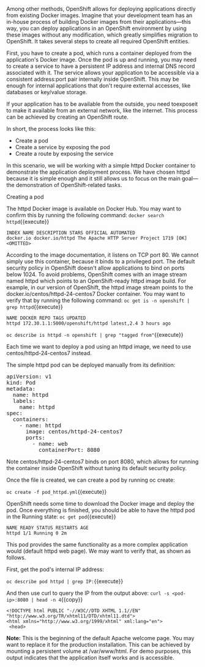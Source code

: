

Among other methods, OpenShift allows for deploying applications directly from existing Docker images. Imagine that your development team has an in-house process of building Docker images from their applications—this way, you can deploy applications in an OpenShift environment by using these images without any modification, which greatly simplifies migration to OpenShift. It takes several steps to create all required OpenShift entities.

First, you have to create a pod, which runs a container deployed from the application's Docker image. Once the pod is up and running, you may need to create a service to have a persistent IP address and internal DNS record associated with it. The service allows your application to be accessible via a consistent address:port pair internally inside OpenShift. This may be enough for internal applications that don't require external accesses, like databases or key/value storage.

If your application has to be available from the outside, you need toexposeit to make it available from an external network, like the internet. This process can be achieved by creating an OpenShift route.

In short, the process looks like this:

- Create a pod
- Create a service by exposing the pod
- Create a route by exposing the service

In this scenario, we will be working with a simple httpd Docker container to demonstrate the application deployment process. We have chosen httpd because it is simple enough and it still allows us to focus on the main goal—the demonstration of OpenShift-related tasks.

Creating a pod

The httpd Docker image is available on Docker Hub. You may want to confirm this by running the following command:
`docker search httpd`{{execute}}

```
INDEX NAME DESCRIPTION STARS OFFICIAL AUTOMATED
docker.io docker.io/httpd The Apache HTTP Server Project 1719 [OK]
<OMITTED>
```

According to the image documentation, it listens on TCP port 80. We cannot simply use this container, because it binds to a privileged port. The default security policy in OpenShift doesn't allow applications to bind on ports below 1024. To avoid problems, OpenShift comes with an image stream named httpd which points to an OpenShift-ready httpd image build. For example, in our version of OpenShift, the httpd image stream points to the docker.io/centos/httpd-24-centos7 Docker container. You may want to verify that by running the following command:
`oc get is -n openshift | grep httpd`{{execute}}

```
NAME DOCKER REPO TAGS UPDATED
httpd 172.30.1.1:5000/openshift/httpd latest,2.4 3 hours ago
```

`oc describe is httpd -n openshift | grep "tagged from"`{{execute}}

Each time we want to deploy a pod using an httpd image, we need to use centos/httpd-24-centos7 instead. 

The simple httpd pod can be deployed manually from its definition:

<pre class="file" data-filename="pod_httpd.yml" data-target="replace">
apiVersion: v1
kind: Pod
metadata:
  name: httpd
  labels:
    name: httpd
spec:
  containers:
    - name: httpd
      image: centos/httpd-24-centos7
      ports:
        - name: web
          containerPort: 8080
</pre>

Note
centos/httpd-24-centos7 binds on port 8080, which allows for running the container inside OpenShift without tuning its default security policy.

Once the file is created, we can create a pod by running oc create:


`oc create -f pod_httpd.yml`{{execute}}

OpenShift needs some time to download the Docker image and deploy the pod. Once everything is finished, you should be able to have the httpd pod in the Running state:
`oc get pod`{{execute}}

```
NAME READY STATUS RESTARTS AGE
httpd 1/1 Running 0 2m
```

This pod provides the same functionality as a more complex application would (default httpd web page). We may want to verify that, as shown as follows.

First, get the pod's internal IP address:


`oc describe pod httpd | grep IP:`{{execute}}


And then use curl to query the IP from the output above:
`curl -s <pod-ip>:8080 | head -n 4`{{copy}}

```
<!DOCTYPE html PUBLIC "-//W3C//DTD XHTML 1.1//EN" "http://www.w3.org/TR/xhtml11/DTD/xhtml11.dtd">
<html xmlns="http://www.w3.org/1999/xhtml" xml:lang="en">
 <head>
```


**Note:** This is the beginning of the default Apache welcome page. You may want to replace it for the production installation. This can be achieved by mounting a persistent volume at /var/www/html. For demo purposes, this output indicates that the application itself works and is accessible.
